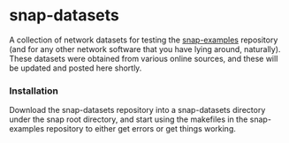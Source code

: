 snap-datasets
=============

A collection of network datasets for testing the [snap-examples](https://github.com/jsw883/snap-examples)
repository (and for any other network software that you have lying around,
naturally). These datasets were obtained from various online sources, and
these will be updated and posted here shortly.

### Installation ###

Download the snap-datasets repository into a snap-datasets directory under
the snap root directory, and start using the makefiles in the snap-examples
repository to either get errors or get things working.